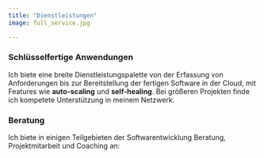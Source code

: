 ```yaml
---
title: "Dienstleistungen"
image: full_service.jpg

---
```

### Schlüsselfertige Anwendungen
Ich biete eine breite Dienstleistungspalette von der Erfassung von Anforderungen bis zur Bereitstellung der fertigen Software in der Cloud, mit
Features wie **auto-scaling** und **self-healing**. Bei größeren Projekten finde ich kompetete Unterstützung in meinem Netzwerk.

### Beratung
Ich biete in einigen Teilgebieten der Softwarentwicklung Beratung, Projektmitarbeit und Coaching an:
